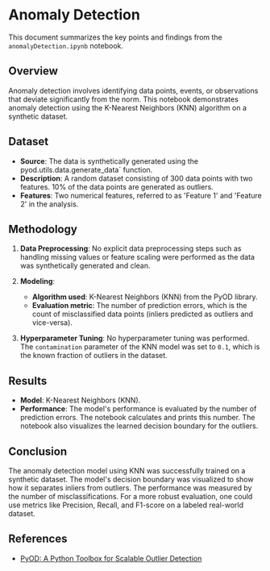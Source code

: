 # Anomaly Detection

This document summarizes the key points and findings from the `anomalyDetection.ipynb` notebook.

## Overview

Anomaly detection involves identifying data points, events, or observations that deviate significantly from the norm. This notebook demonstrates anomaly detection using the K-Nearest Neighbors (KNN) algorithm on a synthetic dataset.

## Dataset

- **Source**: The data is synthetically generated using the pyod.utils.data.generate_data` function.
- **Description**: A random dataset consisting of 300 data points with two features. 10% of the data points are generated as outliers.
- **Features**: Two numerical features, referred to as 'Feature 1' and 'Feature 2' in the analysis.

## Methodology

1. **Data Preprocessing**: No explicit data preprocessing steps such as handling missing values or feature scaling were performed as the data was synthetically generated and clean.

2. **Modeling**:
   - **Algorithm used**: K-Nearest Neighbors (KNN) from the PyOD library.
   - **Evaluation metric**: The number of prediction errors, which is the count of misclassified data points (inliers predicted as outliers and vice-versa).

3. **Hyperparameter Tuning**: No hyperparameter tuning was performed. The `contamination` parameter of the KNN model was set to `0.1`, which is the known fraction of outliers in the dataset.

## Results

- **Model**: K-Nearest Neighbors (KNN).
- **Performance**: The model's performance is evaluated by the number of prediction errors. The notebook calculates and prints this number. The notebook also visualizes the learned decision boundary for the outliers.

## Conclusion

The anomaly detection model using KNN was successfully trained on a synthetic dataset. The model's decision boundary was visualized to show how it separates inliers from outliers. The performance was measured by the number of misclassifications. For a more robust evaluation, one could use metrics like Precision, Recall, and F1-score on a labeled real-world dataset.

## References

- [PyOD: A Python Toolbox for Scalable Outlier Detection](https://github.com/yzhao062/pyod)
